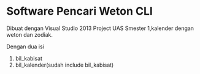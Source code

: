 # Software Pencari Weton CLI
Dibuat dengan Visual Studio 2013
Project UAS Smester 1,kalender dengan weton dan zodiak.

Dengan dua isi
1. bil_kabisat
2. bil_kalender(sudah include bil_kabisat)
